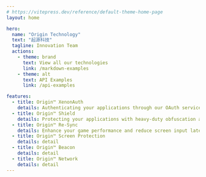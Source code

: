 ```yaml
---
# https://vitepress.dev/reference/default-theme-home-page
layout: home

hero:
  name: "Origin Technology"
  text: "起源科技"
  tagline: Innovation Team
  actions:
    - theme: brand
      text: View all our technologies
      link: /markdown-examples
    - theme: alt
      text: API Examples
      link: /api-examples

features:
  - title: Origin™ XenonAuth 
    details: Authenticating your applications through our OAuth service.
  - title: Origin™ Shield
    details: Protecting your applications with heavy-duty obfuscation and encryption.
  - title: Origin™ Re-Sync
    details: Enhance your game performance and reduce screen input latency. Support OpenGL, Vulkan and DirectX.
  - title: Origin™ Screen Protection
    details: detail
  - title: Origin™ Beacon
    details: detail
  - title: Origin™ Network
    details: detail
---
```

